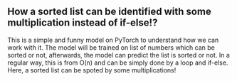 ## How a sorted list can be identified with some multiplication instead of if-else!?

This is a simple and funny model on PyTorch to understand how we can work with it.
The model will be trained on list of numbers which can be sorted or not, afterwards, the model can predict the list is sorted or not. In a regular way, this is from O(n) and can be simply done by a loop and if-else. Here, a sorted list can be spoted by some multiplications!
